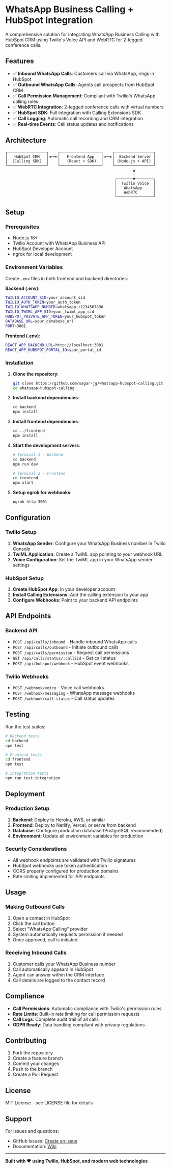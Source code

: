 # WhatsApp Business Calling + HubSpot Integration

A comprehensive solution for integrating WhatsApp Business Calling with HubSpot CRM using Twilio's Voice API and WebRTC for 2-legged conference calls.

## Features

- ✅ **Inbound WhatsApp Calls**: Customers call via WhatsApp, rings in HubSpot
- ✅ **Outbound WhatsApp Calls**: Agents call prospects from HubSpot CRM
- ✅ **Call Permission Management**: Compliant with Twilio's WhatsApp calling rules
- ✅ **WebRTC Integration**: 2-legged conference calls with virtual numbers
- ✅ **HubSpot SDK**: Full integration with Calling Extensions SDK
- ✅ **Call Logging**: Automatic call recording and CRM integration
- ✅ **Real-time Events**: Call status updates and notifications

## Architecture

```
┌─────────────────┐    ┌──────────────────┐    ┌─────────────────┐
│   HubSpot CRM   │◄──►│   Frontend App   │◄──►│  Backend Server │
│  (Calling SDK)  │    │   (React + SDK)  │    │ (Node.js + API) │
└─────────────────┘    └──────────────────┘    └─────────────────┘
                                                        ▲
                                                        │
                                                ┌───────▼────────┐
                                                │  Twilio Voice  │
                                                │   WhatsApp     │
                                                │   WebRTC       │
                                                └────────────────┘
```

## Setup

### Prerequisites

- Node.js 18+
- Twilio Account with WhatsApp Business API
- HubSpot Developer Account
- ngrok for local development

### Environment Variables

Create `.env` files in both frontend and backend directories:

**Backend (.env)**:
```bash
TWILIO_ACCOUNT_SID=your_account_sid
TWILIO_AUTH_TOKEN=your_auth_token
TWILIO_WHATSAPP_NUMBER=whatsapp:+1234567890
TWILIO_TWIML_APP_SID=your_twiml_app_sid
HUBSPOT_PRIVATE_APP_TOKEN=your_hubspot_token
DATABASE_URL=your_database_url
PORT=3001
```

**Frontend (.env)**:
```bash
REACT_APP_BACKEND_URL=http://localhost:3001
REACT_APP_HUBSPOT_PORTAL_ID=your_portal_id
```

### Installation

1. **Clone the repository**:
   ```bash
   git clone https://github.com/sagar-jg/whatsapp-hubspot-calling.git
   cd whatsapp-hubspot-calling
   ```

2. **Install backend dependencies**:
   ```bash
   cd backend
   npm install
   ```

3. **Install frontend dependencies**:
   ```bash
   cd ../frontend
   npm install
   ```

4. **Start the development servers**:
   ```bash
   # Terminal 1 - Backend
   cd backend
   npm run dev
   
   # Terminal 2 - Frontend
   cd frontend
   npm start
   ```

5. **Setup ngrok for webhooks**:
   ```bash
   ngrok http 3001
   ```

## Configuration

### Twilio Setup

1. **WhatsApp Sender**: Configure your WhatsApp Business number in Twilio Console
2. **TwiML Application**: Create a TwiML app pointing to your webhook URL
3. **Voice Configuration**: Set the TwiML app in your WhatsApp sender settings

### HubSpot Setup

1. **Create HubSpot App**: In your developer account
2. **Install Calling Extensions**: Add the calling extension to your app
3. **Configure Webhooks**: Point to your backend API endpoints

## API Endpoints

### Backend API

- `POST /api/calls/inbound` - Handle inbound WhatsApp calls
- `POST /api/calls/outbound` - Initiate outbound calls
- `POST /api/calls/permission` - Request call permissions
- `GET /api/calls/status/:callSid` - Get call status
- `POST /api/hubspot/webhook` - HubSpot event webhooks

### Twilio Webhooks

- `POST /webhook/voice` - Voice call webhooks
- `POST /webhook/messaging` - WhatsApp message webhooks
- `POST /webhook/call-status` - Call status updates

## Testing

Run the test suites:

```bash
# Backend tests
cd backend
npm test

# Frontend tests
cd frontend
npm test

# Integration tests
npm run test:integration
```

## Deployment

### Production Setup

1. **Backend**: Deploy to Heroku, AWS, or similar
2. **Frontend**: Deploy to Netlify, Vercel, or serve from backend
3. **Database**: Configure production database (PostgreSQL recommended)
4. **Environment**: Update all environment variables for production

### Security Considerations

- All webhook endpoints are validated with Twilio signatures
- HubSpot webhooks use token authentication
- CORS properly configured for production domains
- Rate limiting implemented for API endpoints

## Usage

### Making Outbound Calls

1. Open a contact in HubSpot
2. Click the call button
3. Select "WhatsApp Calling" provider
4. System automatically requests permission if needed
5. Once approved, call is initiated

### Receiving Inbound Calls

1. Customer calls your WhatsApp Business number
2. Call automatically appears in HubSpot
3. Agent can answer within the CRM interface
4. Call details are logged to the contact record

## Compliance

- **Call Permissions**: Automatic compliance with Twilio's permission rules
- **Rate Limits**: Built-in rate limiting for call permission requests
- **Call Logs**: Complete audit trail of all calls
- **GDPR Ready**: Data handling compliant with privacy regulations

## Contributing

1. Fork the repository
2. Create a feature branch
3. Commit your changes
4. Push to the branch
5. Create a Pull Request

## License

MIT License - see LICENSE file for details

## Support

For issues and questions:
- GitHub Issues: [Create an issue](https://github.com/sagar-jg/whatsapp-hubspot-calling/issues)
- Documentation: [Wiki](https://github.com/sagar-jg/whatsapp-hubspot-calling/wiki)

---

**Built with ❤️ using Twilio, HubSpot, and modern web technologies**
